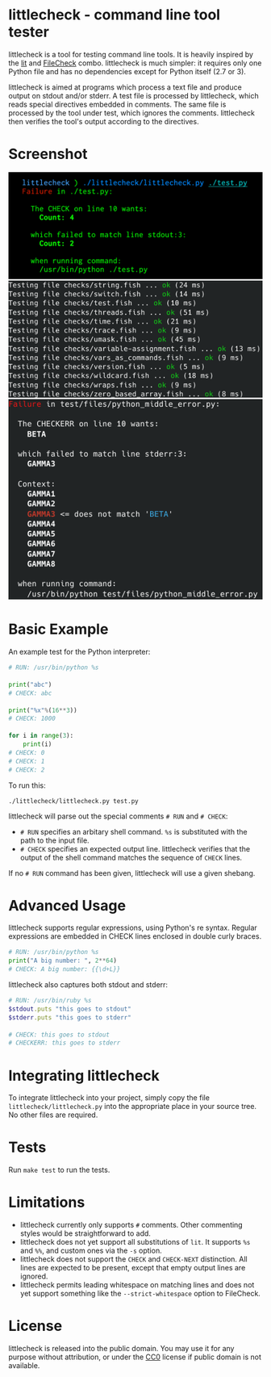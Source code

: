 # littlecheck - command line tool tester

littlecheck is a tool for testing command line tools. It is heavily inspired by the [lit](http://llvm.org/docs/CommandGuide/lit.html) and [FileCheck](https://www.llvm.org/docs/CommandGuide/FileCheck.html) combo. littlecheck is much simpler: it requires only one Python file and has no dependencies except for Python itself (2.7 or 3).

littlecheck is aimed at programs which process a text file and produce output on stdout and/or stderr. A test file is processed by littlecheck, which reads special directives embedded in comments. The same file is processed by the tool under test, which ignores the comments. littlecheck then verifies the tool's output according to the directives.

# Screenshot

![littlecheck-failure](screenshots/demo1.png)
![littlecheck-success](screenshots/demo2.png)
![littlecheck-context](screenshots/demo3.png)

# Basic Example

An example test for the Python interpreter:

```python
# RUN: /usr/bin/python %s

print("abc")
# CHECK: abc

print("%x"%(16**3))
# CHECK: 1000

for i in range(3):
    print(i)
# CHECK: 0
# CHECK: 1
# CHECK: 2
```

To run this:

    ./littlecheck/littlecheck.py test.py

littlecheck will parse out the special comments `# RUN` and `# CHECK`:

- `# RUN` specifies an arbitary shell command. `%s` is substituted with the path to the input file. 
- `# CHECK` specifies an expected output line. littlecheck verifies that the output of the shell command matches the sequence of `CHECK` lines.

If no `# RUN` command has been given, littlecheck will use a given shebang.

# Advanced Usage

littlecheck supports regular expressions, using Python's re syntax. Regular expressions are embedded in CHECK lines enclosed in double curly braces.

```python
# RUN: /usr/bin/python %s
print("A big number: ", 2**64)
# CHECK: A big number: {{\d+L}}
```

littlecheck also captures both stdout and stderr:

```ruby
# RUN: /usr/bin/ruby %s
$stdout.puts "this goes to stdout"
$stderr.puts "this goes to stderr"

# CHECK: this goes to stdout
# CHECKERR: this goes to stderr
```

# Integrating littlecheck

To integrate littlecheck into your project, simply copy the file `littlecheck/littlecheck.py` into the appropriate place in your source tree. No other files are required.

# Tests

Run `make test` to run the tests.

# Limitations

- littlecheck currently only supports `#` comments. Other commenting styles would be straightforward to add.
- littlecheck does not yet support all substitutions of `lit`. It supports `%s` and `%%`, and custom ones via the `-s` option.
- littlecheck does not support the `CHECK` and `CHECK-NEXT` distinction. All lines are expected to be present, except that empty output lines are ignored.
- littlecheck permits leading whitespace on matching lines and does not yet support something like the `--strict-whitespace` option to FileCheck.

# License

littlecheck is released into the public domain. You may use it for any purpose without attribution, or under the [CC0](https://creativecommons.org/publicdomain/zero/1.0/) license if public domain is not available.
